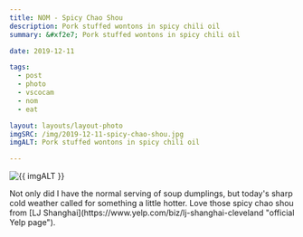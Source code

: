 ```yaml
---
title: NOM - Spicy Chao Shou
description: Pork stuffed wontons in spicy chili oil
summary: &#xf2e7; Pork stuffed wontons in spicy chili oil

date: 2019-12-11

tags:
  - post
  - photo
  - vscocam
  - nom
  - eat

layout: layouts/layout-photo
imgSRC: /img/2019-12-11-spicy-chao-shou.jpg
imgALT: Pork stuffed wontons in spicy chili oil

---
```

<p><img class="u-photo img-polaroid" src="{{ imgSRC }}" alt="{{ imgALT }}"></p>
Not only did I have the normal serving of soup dumplings, but today's sharp cold weather called for something a little hotter. Love those spicy chao shou from [LJ Shanghai](https://www.yelp.com/biz/lj-shanghai-cleveland "official Yelp page").